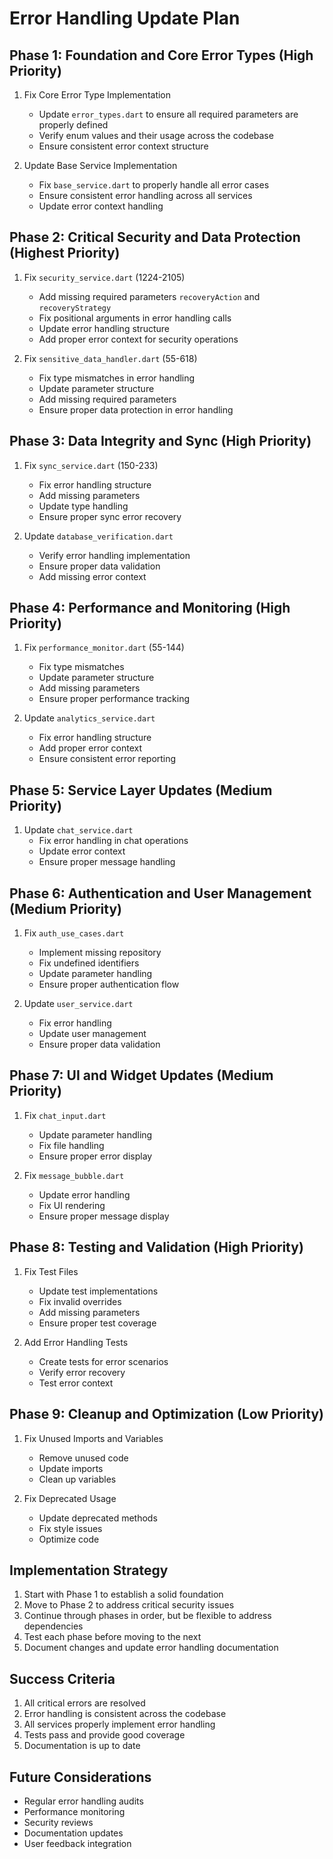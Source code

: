 # Error Handling Update Plan

## Phase 1: Foundation and Core Error Types (High Priority)
1. Fix Core Error Type Implementation
   - Update `error_types.dart` to ensure all required parameters are properly defined
   - Verify enum values and their usage across the codebase
   - Ensure consistent error context structure

2. Update Base Service Implementation
   - Fix `base_service.dart` to properly handle all error cases
   - Ensure consistent error handling across all services
   - Update error context handling

## Phase 2: Critical Security and Data Protection (Highest Priority)
1. Fix `security_service.dart` (1224-2105)
   - Add missing required parameters `recoveryAction` and `recoveryStrategy`
   - Fix positional arguments in error handling calls
   - Update error handling structure
   - Add proper error context for security operations

2. Fix `sensitive_data_handler.dart` (55-618)
   - Fix type mismatches in error handling
   - Update parameter structure
   - Add missing required parameters
   - Ensure proper data protection in error handling

## Phase 3: Data Integrity and Sync (High Priority)
1. Fix `sync_service.dart` (150-233)
   - Fix error handling structure
   - Add missing parameters
   - Update type handling
   - Ensure proper sync error recovery

2. Update `database_verification.dart`
   - Verify error handling implementation
   - Ensure proper data validation
   - Add missing error context

## Phase 4: Performance and Monitoring (High Priority)
1. Fix `performance_monitor.dart` (55-144)
   - Fix type mismatches
   - Update parameter structure
   - Add missing parameters
   - Ensure proper performance tracking

2. Update `analytics_service.dart`
   - Fix error handling structure
   - Add proper error context
   - Ensure consistent error reporting

## Phase 5: Service Layer Updates (Medium Priority)
1. Update `chat_service.dart`
   - Fix error handling in chat operations
   - Update error context
   - Ensure proper message handling

## Phase 6: Authentication and User Management (Medium Priority)
1. Fix `auth_use_cases.dart`
   - Implement missing repository
   - Fix undefined identifiers
   - Update parameter handling
   - Ensure proper authentication flow

2. Update `user_service.dart`
   - Fix error handling
   - Update user management
   - Ensure proper data validation

## Phase 7: UI and Widget Updates (Medium Priority)
1. Fix `chat_input.dart`
   - Update parameter handling
   - Fix file handling
   - Ensure proper error display

2. Fix `message_bubble.dart`
   - Update error handling
   - Fix UI rendering
   - Ensure proper message display

## Phase 8: Testing and Validation (High Priority)
1. Fix Test Files
   - Update test implementations
   - Fix invalid overrides
   - Add missing parameters
   - Ensure proper test coverage

2. Add Error Handling Tests
   - Create tests for error scenarios
   - Verify error recovery
   - Test error context

## Phase 9: Cleanup and Optimization (Low Priority)
1. Fix Unused Imports and Variables
   - Remove unused code
   - Update imports
   - Clean up variables

2. Fix Deprecated Usage
   - Update deprecated methods
   - Fix style issues
   - Optimize code

## Implementation Strategy
1. Start with Phase 1 to establish a solid foundation
2. Move to Phase 2 to address critical security issues
3. Continue through phases in order, but be flexible to address dependencies
4. Test each phase before moving to the next
5. Document changes and update error handling documentation

## Success Criteria
1. All critical errors are resolved
2. Error handling is consistent across the codebase
3. All services properly implement error handling
4. Tests pass and provide good coverage
5. Documentation is up to date

## Future Considerations
- Regular error handling audits
- Performance monitoring
- Security reviews
- Documentation updates
- User feedback integration 
